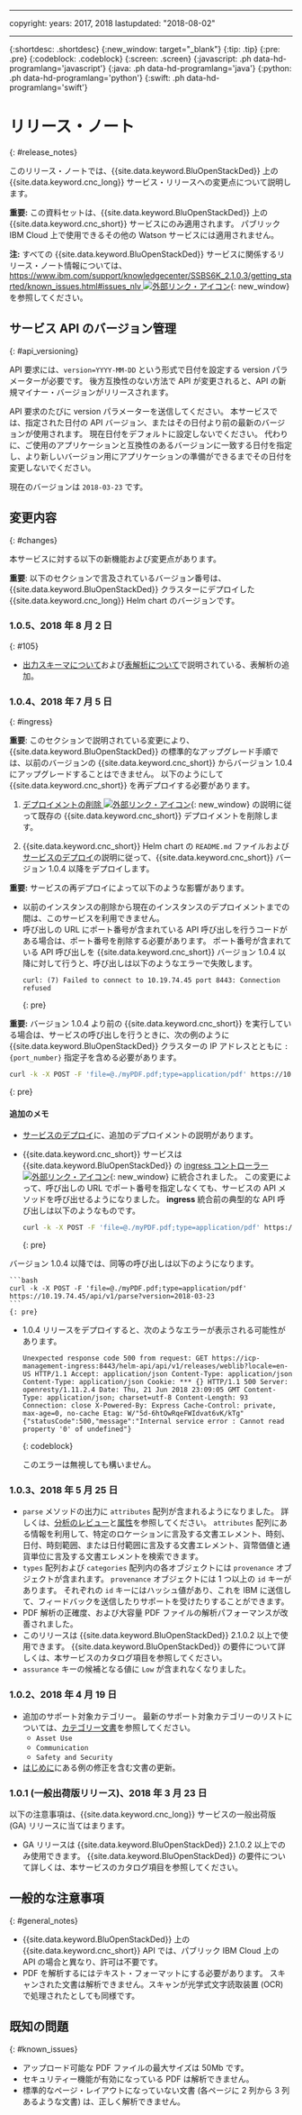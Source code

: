 
---

copyright:
  years: 2017, 2018
lastupdated: "2018-08-02"

---

{:shortdesc: .shortdesc}
{:new_window: target="_blank"}
{:tip: .tip}
{:pre: .pre}
{:codeblock: .codeblock}
{:screen: .screen}
{:javascript: .ph data-hd-programlang='javascript'}
{:java: .ph data-hd-programlang='java'}
{:python: .ph data-hd-programlang='python'}
{:swift: .ph data-hd-programlang='swift'}

# リリース・ノート
{: #release_notes}

このリリース・ノートでは、{{site.data.keyword.BluOpenStackDed}} 上の {{site.data.keyword.cnc_long}} サービス・リリースへの変更点について説明します。

**重要:** この資料セットは、{{site.data.keyword.BluOpenStackDed}} 上の {{site.data.keyword.cnc_short}} サービスにのみ適用されます。 パブリック IBM Cloud 上で使用できるその他の Watson サービスには適用されません。

**注:** すべての {{site.data.keyword.BluOpenStackDed}} サービスに関係するリリース・ノート情報については、[https://www.ibm.com/support/knowledgecenter/SSBS6K_2.1.0.3/getting_started/known_issues.html#issues_nlv ![外部リンク・アイコン](../../icons/launch-glyph.svg "外部リンク・アイコン")](https://www.ibm.com/support/knowledgecenter/SSBS6K_2.1.0.3/getting_started/known_issues.html#issues_nlv){: new_window} を参照してください。

## サービス API のバージョン管理
{: #api_versioning}

API 要求には、`version=YYYY-MM-DD` という形式で日付を設定する version パラメーターが必要です。 後方互換性のない方法で API が変更されると、API の新規マイナー・バージョンがリリースされます。

API 要求のたびに version パラメーターを送信してください。 本サービスでは、指定された日付の API バージョン、またはその日付より前の最新のバージョンが使用されます。 現在日付をデフォルトに設定しないでください。 代わりに、ご使用のアプリケーションと互換性のあるバージョンに一致する日付を指定し、より新しいバージョン用にアプリケーションの準備ができるまでその日付を変更しないでください。

現在のバージョンは `2018-03-23` です。

## 変更内容
{: #changes}

本サービスに対する以下の新機能および変更点があります。

**重要**: 以下のセクションで言及されているバージョン番号は、{{site.data.keyword.BluOpenStackDed}} クラスターにデプロイした {{site.data.keyword.cnc_long}} Helm chart のバージョンです。

### 1.0.5、2018 年 8 月 2 日
{: #105}

  - [出力スキーマについて](/docs/services/compare-and-comply/schema.html#output_schema)および[表解析について](/docs/services/compare-and-comply/tables.html#understanding_tables)で説明されている、表解析の追加。


### 1.0.4、2018 年 7 月 5 日
{: #ingress}

**重要**: このセクションで説明されている変更により、{{site.data.keyword.BluOpenStackDed}} の標準的なアップグレード手順では、以前のバージョンの {{site.data.keyword.cnc_short}} からバージョン 1.0.4 にアップグレードすることはできません。 以下のようにして {{site.data.keyword.cnc_short}} を再デプロイする必要があります。

1.  [デプロイメントの削除 ![外部リンク・アイコン](../../icons/launch-glyph.svg "外部リンク・アイコン")](https://www.ibm.com/support/knowledgecenter/SSBS6K_2.1.0.3/manage_applications/remove_app.html){: new_window} の説明に従って既存の {{site.data.keyword.cnc_short}} デプロイメントを削除します。

1.  {{site.data.keyword.cnc_short}} Helm chart の `README.md` ファイルおよび[サービスのデプロイ](/docs/services/compare-and-comply/deploy.html)の説明に従って、{{site.data.keyword.cnc_short}} バージョン 1.0.4 以降をデプロイします。

**重要:** サービスの再デプロイによって以下のような影響があります。

- 以前のインスタンスの削除から現在のインスタンスのデプロイメントまでの間は、このサービスを利用できません。
- 呼び出しの URL にポート番号が含まれている API 呼び出しを行うコードがある場合は、ポート番号を削除する必要があります。 ポート番号が含まれている API 呼び出しを {{site.data.keyword.cnc_short}} バージョン 1.0.4 以降に対して行うと、呼び出しは以下のようなエラーで失敗します。
  ```
  curl: (7) Failed to connect to 10.19.74.45 port 8443: Connection refused
  ```
  {: pre}

**重要:** バージョン 1.0.4 より前の {{site.data.keyword.cnc_short}} を実行している場合は、サービスの呼び出しを行うときに、次の例のように {{site.data.keyword.BluOpenStackDed}} クラスターの IP アドレスとともに `:{port_number}` 指定子を含める必要があります。
```bash
curl -k -X POST -F 'file=@./myPDF.pdf;type=application/pdf' https://10.19.74.45:8443/api/v1/parse?version=2018-03-23
```
{: pre}

#### 追加のメモ

-   [サービスのデプロイ](/docs/services/compare-and-comply/deploy.html)に、追加のデプロイメントの説明があります。
-   {{site.data.keyword.cnc_short}} サービスは {{site.data.keyword.BluOpenStackDed}} の [ingress コントローラー ![外部リンク・アイコン](../../icons/launch-glyph.svg "外部リンク・アイコン")](https://www.ibm.com/support/knowledgecenter/SSBS6K_2.1.0.3/getting_started/components.html){: new_window} に統合されました。 この変更によって、呼び出しの URL でポート番号を指定しなくても、サービスの API メソッドを呼び出せるようになりました。 **ingress** 統合前の典型的な API 呼び出しは以下のようなものです。

    ```bash
    curl -k -X POST -F 'file=@./myPDF.pdf;type=application/pdf' https://10.19.74.45:8443/api/v1/parse?version=2018-03-23
    ```
    {: pre}

  バージョン 1.0.4 以降では、同等の呼び出しは以下のようになります。

    ```bash
    curl -k -X POST -F 'file=@./myPDF.pdf;type=application/pdf' https://10.19.74.45/api/v1/parse?version=2018-03-23
    ```
    {: pre}

- 1.0.4 リリースをデプロイすると、次のようなエラーが表示される可能性があります。

    ```
    Unexpected response code 500 from request: GET https://icp-management-ingress:8443/helm-api/api/v1/releases/weblib?locale=en-US HTTP/1.1 Accept: application/json Content-Type: application/json Content-Type: application/json Cookie: *** {} HTTP/1.1 500 Server: openresty/1.11.2.4 Date: Thu, 21 Jun 2018 23:09:05 GMT Content-Type: application/json; charset=utf-8 Content-Length: 93 Connection: close X-Powered-By: Express Cache-Control: private, max-age=0, no-cache Etag: W/"5d-6htOwRqeFWIdvat6vK/kTg" {"statusCode":500,"message":"Internal service error : Cannot read property '0' of undefined"}
    ```
    {: codeblock}

    このエラーは無視しても構いません。

### 1.0.3、2018 年 5 月 25 日

- `parse` メソッドの出力に `attributes` 配列が含まれるようになりました。 詳しくは、[分析のレビュー](/docs/services/compare-and-comply/getting-started.html#review_analysis)と[属性](/docs/services/compare-and-comply/parsing.html#attributes)を参照してください。 `attributes` 配列にある情報を利用して、特定のロケーションに言及する文書エレメント、時刻、日付、時刻範囲、または日付範囲に言及する文書エレメント、貨幣価値と通貨単位に言及する文書エレメントを検索できます。
- `types` 配列および `categories` 配列内の各オブジェクトには `provenance` オブジェクトが含まれます。 `provenance` オブジェクトには 1 つ以上の `id` キーがあります。 それぞれの `id` キーにはハッシュ値があり、これを IBM に送信して、フィードバックを送信したりサポートを受けたりすることができます。
- PDF 解析の正確度、および大容量 PDF ファイルの解析パフォーマンスが改善されました。
- このリリースは {{site.data.keyword.BluOpenStackDed}} 2.1.0.2 以上で使用できます。 {{site.data.keyword.BluOpenStackDed}} の要件について詳しくは、本サービスのカタログ項目を参照してください。
- `assurance` キーの候補となる値に `Low` が含まれなくなりました。

### 1.0.2、2018 年 4 月 19 日

- 追加のサポート対象カテゴリー。 最新のサポート対象カテゴリーのリストについては、[カテゴリー文書](/docs/services/compare-and-comply/parsing.html#contract_categories)を参照してください。
    - `Asset Use`
    - `Communication`
    - `Safety and Security`
-  [はじめに](/docs/services/compare-and-comply/getting-started.html)にある例の修正を含む文書の更新。

### 1.0.1 (一般出荷版リリース)、2018 年 3 月 23 日

以下の注意事項は、{{site.data.keyword.cnc_long}} サービスの一般出荷版 (GA) リリースに当てはまります。

- GA リリースは {{site.data.keyword.BluOpenStackDed}} 2.1.0.2 以上でのみ使用できます。 {{site.data.keyword.BluOpenStackDed}} の要件について詳しくは、本サービスのカタログ項目を参照してください。

## 一般的な注意事項
{: #general_notes}

- {{site.data.keyword.BluOpenStackDed}} 上の {{site.data.keyword.cnc_short}} API では、パブリック IBM Cloud 上の API の場合と異なり、許可は不要です。
 - PDF を解析するにはテキスト・フォーマットにする必要があります。 スキャンされた文書は解析できません。スキャンが光学式文字読取装置 (OCR) で処理されたとしても同様です。

## 既知の問題
{: #known_issues}

- アップロード可能な PDF ファイルの最大サイズは 50Mb です。
- セキュリティー機能が有効になっている PDF は解析できません。
- 標準的なページ・レイアウトになっていない文書 (各ページに 2 列から 3 列あるような文書) は、正しく解析できません。
